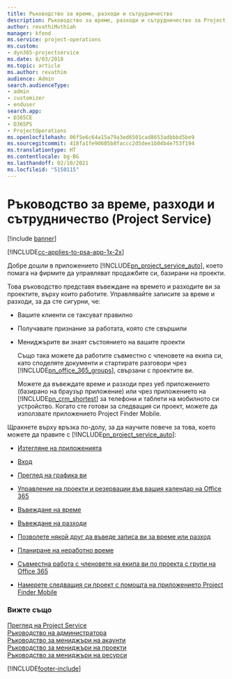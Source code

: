 ```yaml
---
title: Ръководство за време, разходи и сътрудничество
description: Ръководство за време, разходи и сътрудничество за Project Service
author: revathiMuthiah
manager: kfend
ms.service: project-operations
ms.custom:
- dyn365-projectservice
ms.date: 8/03/2018
ms.topic: article
ms.author: revathim
audience: Admin
search.audienceType:
- admin
- customizer
- enduser
search.app:
- D365CE
- D365PS
- ProjectOperations
ms.openlocfilehash: 06f5e6c64a15a79a3ed6501cad8653adbbbd5be9
ms.sourcegitcommit: 418fa1fe9d605b8faccc2d5dee1b04b4e753f194
ms.translationtype: HT
ms.contentlocale: bg-BG
ms.lasthandoff: 02/10/2021
ms.locfileid: "5150115"
---
```

# <a name="time-expense-and-collaboration-guide-project-service"></a>Ръководство за време, разходи и сътрудничество (Project Service)

[!include [banner](../includes/psa-now-project-operations.md)]

[!INCLUDE[cc-applies-to-psa-app-1x-2x](../includes/cc-applies-to-psa-app-1x-2x.md)]

Добре дошли в приложението [!INCLUDE[pn_project_service_auto](../includes/pn-project-service-auto.md)], което помага на фирмите да управляват продажбите си, базирани на проекти. 
  
 Това ръководство представя въвеждане на времето и разходите ви за проектите, върху които работите. Управлявайте записите за време и разходи, за да сте сигурни, че:  
  
- Вашите клиенти се таксуват правилно  
  
- Получавате признание за работата, която сте свършили  
  
- Мениджърите ви знаят състоянието на вашите проекти  
  
  Също така можете да работите съвместно с членовете на екипа си, като споделяте документи и стартирате разговори чрез [!INCLUDE[pn_office_365_groups](../includes/pn-office-365-groups.md)], свързани с проектите ви.  
  
  Можете да въвеждате време и разходи през уеб приложението (базирано на браузър приложение) или чрез приложението на [!INCLUDE[pn_crm_shortest](../includes/pn-crm-shortest.md)] за телефони и таблети на мобилното си устройство. Когато сте готови за следващия си проект, можете да използвате приложението Project Finder Mobile.  
  
Щракнете върху връзка по-долу, за да научите повече за това, което можете да правите с [!INCLUDE[pn_project_service_auto](../includes/pn-project-service-auto.md)]:  
  
-   [Изтегляне на приложенията](../psa/get-apps.md)  
  
-   [Вход](../psa/sign-in.md)  
  
-   [Преглед на графика ви](../psa/view-schedule.md)  
  
-   [Управление на проекти и резервации във вашия календар на Office 365](../psa/manage-project-bookings-office-365-calendar.md)  
  
-   [Въвеждане на време](../psa/enter-time.md)  
  
-   [Въвеждане на разходи](../psa/enter-expenses.md)  
  
-   [Позволете някой друг да въведе записа ви за време или разход](../psa/allow-someone-else-enter-time-entry-expense.md)  
  
-   [Планиране на неработно време](../psa/schedule-time-off.md)  
  
-   [Съвместна работа с членовете на екипа ви по проекта с групи на Office 365](../psa/collaborate-project-team-members-office-365-groups.md)  
  
-   [Намерете следващия си проект с помощта на приложението Project Finder Mobile](../psa/find-next-project-finder-mobile-app.md)  
  
### <a name="see-also"></a>Вижте също  
 [Преглед на Project Service](../psa/overview.md)   
 [Ръководство на администратора](../psa/admin-guide.md)   
 [Ръководство за мениджъри на акаунти](../psa/account-manager-guide.md)   
 [Ръководство за мениджъри на проекти](../psa/project-manager-guide.md)   
 [Ръководство за мениджъри на ресурси](../psa/resource-manager-guide.md)   


[!INCLUDE[footer-include](../includes/footer-banner.md)]